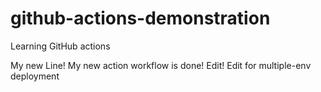 # github-actions-demonstration
Learning GitHub actions

My new Line!
My new action workflow is done!
Edit!
Edit for multiple-env deployment
